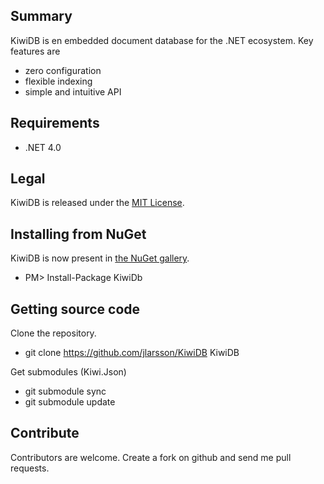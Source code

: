 ## Summary
KiwiDB is en embedded document database for the .NET ecosystem. Key features are

* zero configuration
* flexible indexing
* simple and intuitive API

## Requirements

* .NET 4.0

## Legal

KiwiDB is released under the [MIT License](http://www.opensource.org/licenses/mit-license.php).

## Installing from NuGet

KiwiDB is now present in [the NuGet gallery](http://nuget.org/List/Packages/KiwiDb).

* PM> Install-Package KiwiDb

## Getting source code

Clone the repository.

* git clone https://github.com/jlarsson/KiwiDB KiwiDB

Get submodules (Kiwi.Json)

* git submodule sync
* git submodule update

## Contribute

Contributors are welcome. Create a fork on github and send me pull requests.

